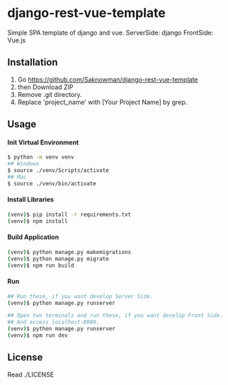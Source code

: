# django-rest-vue-template

Simple SPA template of django and vue.
ServerSide: django
FrontSide:  Vue.js

## Installation

1. Go https://github.com/Saknowman/django-rest-vue-template
2. then Download ZIP
3. Remove .git directory.
4. Replace 'project_name' with [Your Project Name] by grep.

## Usage

#### Init Virtual Environment

```bash
$ python -m venv venv
## Windows
$ source ./venv/Scripts/activate
## Mac
$ source ./venv/bin/activate
```

#### Install Libraries

```bash
(venv)$ pip install -r requirements.txt
(venv)$ npm install
```

#### Build Application

```bash
(venv)$ python manage.py makemigrations
(venv)$ python manage.py migrate
(venv)$ npm run build
```

#### Run

```bash
## Run these, if you want develop Server Side.
(venv)$ python manage.py runserver

## Open two terminals and run these, if you want develop Front Side.
## And access localhost:8080.
(venv)$ python manage.py runserver
(venv)$ npm run dev
```

## License

Read ./LICENSE
